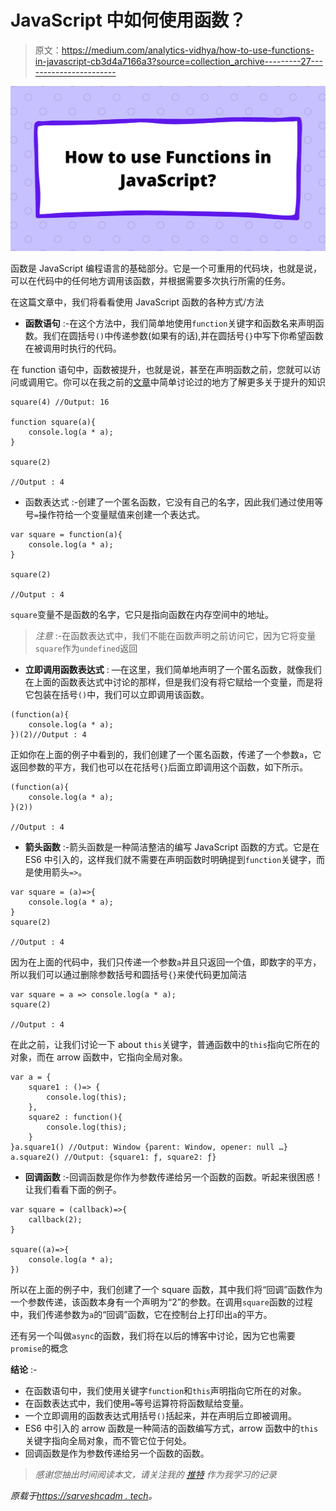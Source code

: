# JavaScript 中如何使用函数？

> 原文：<https://medium.com/analytics-vidhya/how-to-use-functions-in-javascript-cb3d4a7166a3?source=collection_archive---------27----------------------->

![](img/e99d61b82776e147130d1e1b55c1bebd.png)

函数是 JavaScript 编程语言的基础部分。它是一个可重用的代码块，也就是说，可以在代码中的任何地方调用该函数，并根据需要多次执行所需的任务。

在这篇文章中，我们将看看使用 JavaScript 函数的各种方式/方法

*   **函数语句** :-在这个方法中，我们简单地使用`function`关键字和函数名来声明函数。我们在圆括号`()`中传递参数(如果有的话),并在圆括号`{}`中写下你希望函数在被调用时执行的代码。

在 function 语句中，函数被提升，也就是说，甚至在声明函数之前，您就可以访问或调用它。你可以在我之前的[文章](https://sarveshkadam.tech/learn-var-const-and-let-javascript-in-6-minutes)中简单讨论过的地方了解更多关于提升的知识

```
square(4) //Output: 16

function square(a){
    console.log(a * a);
}

square(2)

//Output : 4
```

*   函数表达式 :-创建了一个匿名函数，它没有自己的名字，因此我们通过使用等号`=`操作符给一个变量赋值来创建一个表达式。

```
var square = function(a){
    console.log(a * a);
}

square(2)

//Output : 4
```

`square`变量不是函数的名字，它只是指向函数在内存空间中的地址。

> *注意* :-在函数表达式中，我们不能在函数声明之前访问它，因为它将变量`square`作为`undefined`返回

*   **立即调用函数表达式** : —在这里，我们简单地声明了一个匿名函数，就像我们在上面的函数表达式中讨论的那样，但是我们没有将它赋给一个变量，而是将它包装在括号`()`中，我们可以立即调用该函数。

```
(function(a){
    console.log(a * a);
})(2)//Output : 4
```

正如你在上面的例子中看到的，我们创建了一个匿名函数，传递了一个参数`a`，它返回参数的平方，我们也可以在花括号`{}`后面立即调用这个函数，如下所示。

```
(function(a){
    console.log(a * a);
}(2))

//Output : 4
```

*   **箭头函数** :-箭头函数是一种简洁整洁的编写 JavaScript 函数的方式。它是在 ES6 中引入的，这样我们就不需要在声明函数时明确提到`function`关键字，而是使用箭头`=>`。

```
var square = (a)=>{
    console.log(a * a);
}
square(2)

//Output : 4
```

因为在上面的代码中，我们只传递一个参数`a`并且只返回一个值，即数字的平方，所以我们可以通过删除参数括号和圆括号`{}`来使代码更加简洁

```
var square = a => console.log(a * a);
square(2)

//Output : 4
```

在此之前，让我们讨论一下 about `this`关键字，普通函数中的`this`指向它所在的对象，而在 arrow 函数中，它指向全局对象。

```
var a = {
    square1 : ()=> {
        console.log(this);
    },
    square2 : function(){
        console.log(this);
    }
}a.square1() //Output: Window {parent: Window, opener: null …}
a.square2() //Output: {square1: ƒ, square2: ƒ}
```

*   **回调函数** :-回调函数是你作为参数传递给另一个函数的函数。听起来很困惑！让我们看看下面的例子。

```
var square = (callback)=>{
    callback(2);
}

square((a)=>{
    console.log(a * a); 
})
```

所以在上面的例子中，我们创建了一个 square 函数，其中我们将“回调”函数作为一个参数传递，该函数本身有一个声明为“2”的参数。在调用`square`函数的过程中，我们传递参数为`a`的“回调”函数，它在控制台上打印出`a`的平方。

还有另一个叫做`async`的函数，我们将在以后的博客中讨论，因为它也需要`promise`的概念

**结论** :-

*   在函数语句中，我们使用关键字`function`和`this`声明指向它所在的对象。
*   在函数表达式中，我们使用`=`等号运算符将函数赋给变量。
*   一个立即调用的函数表达式用括号`()`括起来，并在声明后立即被调用。
*   ES6 中引入的 arrow 函数是一种简洁的函数编写方式，arrow 函数中的`this`关键字指向全局对象，而不管它位于何处。
*   回调函数是作为参数传递给另一个函数的函数。

> *感谢您抽出时间阅读本文，请关注我的* [*推特*](https://twitter.com/kadamsarvesh10) *作为我学习的记录*

*原载于*[*https://sarveshcadm . tech*](https://sarveshkadam.tech/how-to-use-functions-in-javascript)*。*